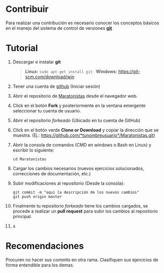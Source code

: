 # Contribuir
Para realizar una contribución es necesario conocer los conceptos básicos en el manejo del sistema de control de versiones **[git](http://rogerdudler.github.io/git-guide/index.es.html)**


# Tutorial #
1. Descargar e instalar **git**

	> __Linux:__ ```sudo apt-get install git ```
	> __Windows:__  https://git-scm.com/download/win

2. Tener una cuenta de [github](https://github.com/) (Iniciar sesión)
3. Abrir el repositorio de [Maratonistas](https://github.com/YeisonGomez/Maratonistas) desde el navegador web.
4. Click en el botón **Fork** y posteriormente en la ventana emergente seleccionar tu cuenta de usuario.
5. Abrir el repositorio _forkeado_ (Ubicado en tu cuenta de GitHub)
6. Click en el botón verde **Clone or Download** y copiar la dirección que se muestra. (Ej.:  https://github.com/*tunombreusuario*/Maratonistas.git)
7. Abrir la consola de comandos (CMD en windows o Bash en Linux) y escribir lo siguiente:
	```git clone https://github.com/tunombreusuario/Maratonistas.git
	cd Maratonistas
	```
8. Cargar los cambios necesarios (nuevos ejercicios solucionados, correcciones de documentación, etc.)
9. Subir modificaciones al repositorio (Desde la consola):
	```git add .
	git commit -m "aqui la descripción de los nuevos cambios"
	git push origin master
	```
10. Finalmente tu repositorio _forkeado_ tiene los cambios cargados, se procede a realizar un **pull request** para subir los cambios al repositorio principal.
11. s


# Recomendaciones #

Procuren no hacer sus commits en otra rama.
Clasifiquen sus ejercicios de forma entendible para los demas.
